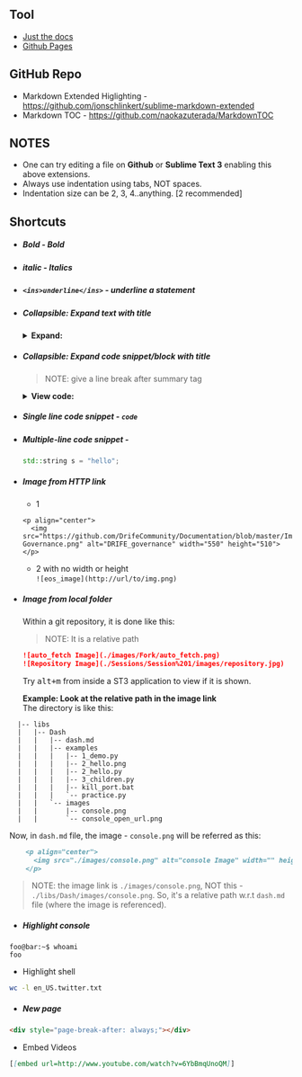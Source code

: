 ## Tool
* [Just the docs](https://pmarsceill.github.io/just-the-docs/)
* [Github Pages](https://pages.github.com/)

## GitHub Repo
* Markdown Extended Higlighting - https://github.com/jonschlinkert/sublime-markdown-extended
* Markdown TOC - https://github.com/naokazuterada/MarkdownTOC


## NOTES
* One can try editing a file on __Github__ or __Sublime Text 3__ enabling this above extensions.
* Always use indentation using tabs, NOT spaces.
* Indentation size can be 2, 3, 4..anything. [2 recommended]

## Shortcuts
* ##### **Bold** - Bold
* ##### _italic_ - Italics
* ##### `<ins>underline</ins>` - underline a statement
* ##### Collapsible: Expand text with title
  <details>
  <summary><b>Expand: </b></summary>
		
	<h2>Abhijit is a good boy</h2>
	<p>Humand is a village in Chashm Rural District, Shahmirzad District, Mehdishahr County, Semnan Province, Iran. At the 2006 census, its existence was noted, but its population was not reported. </p>
		
  </details>
* ##### Collapsible: Expand code snippet/block with title
	> NOTE: give a line break after summary tag

	<details>
	<summary><b>View code: </b></summary>

	```cpp
	std::cout << "With Iterator:" << std::endl;
	for (std::vector<string>::iterator i = v.begin(); i != v.end(); ++i)
	{
		std::cout << *i << std::endl;
	}
	```
	</details>

* ##### Single line code snippet - `code`
* ##### Multiple-line code snippet - 
  ```cpp
  std::string s = "hello";
  ```
* ##### Image from HTTP link
  - 1
  ```
  <p align="center">
    <img src="https://github.com/DrifeCommunity/Documentation/blob/master/Images/DRIFE-Governance.png" alt="DRIFE_governance" width="550" height="510">
  </p>
  ```
  - 2 with no width or height <br/>
  `![eos_image](http://url/to/img.png)`
  
* ##### Image from local folder
  Within a git repository, it is done like this:
  
  > NOTE: It is a relative path 
  ```markdown
  ![auto_fetch Image](./images/Fork/auto_fetch.png)
  ![Repository Image](./Sessions/Session%201/images/repository.jpg)
  ```
  Try <kbd>alt+m</kbd> from inside a ST3 application to view if it is shown.
  
  __Example: Look at the relative path in the image link__ <br/>
  The directory is like this:
```console
  |-- libs
  |   |-- Dash
  |   |   |-- dash.md
  |   |   |-- examples
  |   |   |   |-- 1_demo.py
  |   |   |   |-- 2_hello.png
  |   |   |   |-- 2_hello.py
  |   |   |   |-- 3_children.py
  |   |   |   |-- kill_port.bat
  |   |   |   `-- practice.py
  |   |   `-- images
  |   |       |-- console.png
  |   |       `-- console_open_url.png

```
  Now, in `dash.md` file, the image - `console.png` will be referred as this:
```markdown
	<p align="center">
	  <img src="./images/console.png" alt="console Image" width="" height="">
	</p>
```
  > NOTE: the image link is `./images/console.png`, NOT this - `./libs/Dash/images/console.png`. So, it's a relative path w.r.t `dash.md` file (where the image is referenced).
  
* ##### Highlight console
```console
foo@bar:~$ whoami
foo
```
* Highlight shell
```sh
wc -l en_US.twitter.txt 
```
* ##### New page
```markdown
<div style="page-break-after: always;"></div>
```
* Embed Videos
```md
[[embed url=http://www.youtube.com/watch?v=6YbBmqUnoQM]]
```

